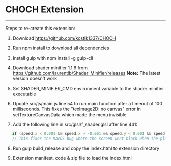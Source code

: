 # CHOCH Extension

---

Steps to re-create this extension:

1. Download https://github.com/kostik1337/CHOCH

2. Run npm install to download all dependencies

3. Install gulp with npm install -g gulp-cli

4. Download shader minifier 1.1.6 from https://github.com/laurentlb/Shader_Minifier/releases **Note:** The latest version doesn't work

5. Set SHADER_MINIFIER_CMD environment variable to the shader minifier executable

6. Update src/js/main.js line 54 to run main function after a timeout of 100 milliseconds. This fixes the "texImage2D: no canvas" error in setTextureCanvasData which made the menu invisible

7. Add the following line in src/glsl/f_shader.glsl after line 441:

```javascript
   if (speed.x < 0.001 && speed.x > -0.001 && speed.y < 0.001 && speed.y > -0.001) spiderAngle = PI/2.;
   // This fixes the MacOS bug where the screen went black when the player speed was zero (on death or on startup)
```

8. Run gulp build_release and copy the index.html to extension directory

9. Extension manifest, code & zip file to load the index.html
